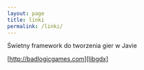 ```yaml
---
layout: page
title: linki
permalink: /linki/
---
```



Świetny framework do tworzenia gier w Javie

[http://badlogicgames.com][libgdx]

[libgdx]: http://http://badlogicgames.com
